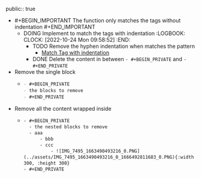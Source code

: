 public:: true

- #+BEGIN_IMPORTANT
  The function only matches the tags without indentation
  #+END_IMPORTANT
	- DOING Implement to match the tags with indentation
	  :LOGBOOK:
	  CLOCK: [2022-10-24 Mon 09:58:52]
	  :END:
		- TODO Remove the hyphen indentation when matches the pattern
			- [Match Tag with indentation](regexr.com/70okj)
		- DONE Delete the content in between `- #+BEGIN_PRIVATE` and `- #+END_PRIVATE`
- Remove the single block
	- ```md
	  - #+BEGIN_PRIVATE
	  - the blocks to remove
	  - #+END_PRIVATE
	  ```
- Remove all the content wrapped inside
	- ```
	  - #+BEGIN_PRIVATE
	    - the nested blocks to remove  
	    - aaa  
	    	- bbb  
	    	- ccc  
	    		- ![IMG_7495_1663490493216_0.PNG](../assets/IMG_7495_1663490493216_0_1666492811683_0.PNG){:width 300, :height 300}  
	  - #+END_PRIVATE
	  ```